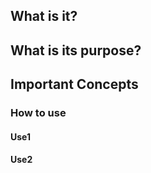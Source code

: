 ## What is it?
        

## What is its purpose?
      
## Important Concepts

### How to use

#### Use1

#### Use2
